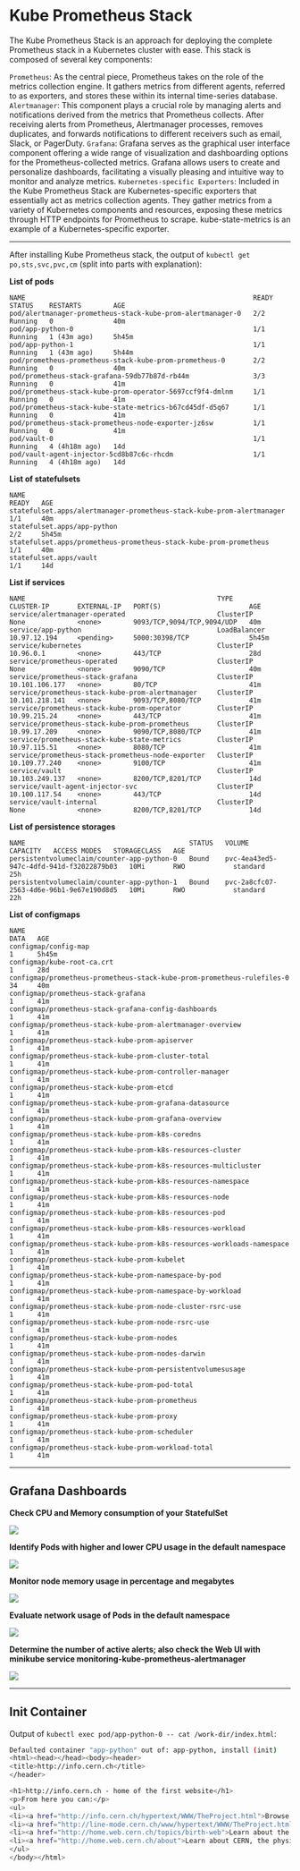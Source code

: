 # Kube Prometheus Stack

The Kube Prometheus Stack is an approach for deploying the complete Prometheus stack in a Kubernetes cluster with ease. This stack is composed of several key components:

`Prometheus`: As the central piece, Prometheus takes on the role of the metrics collection engine. It gathers metrics from different agents, referred to as exporters, and stores these within its internal time-series database.
`Alertmanager`: This component plays a crucial role by managing alerts and notifications derived from the metrics that Prometheus collects. After receiving alerts from Prometheus, Alertmanager processes, removes duplicates, and forwards notifications to different receivers such as email, Slack, or PagerDuty.
`Grafana`: Grafana serves as the graphical user interface component offering a wide range of visualization and dashboarding options for the Prometheus-collected metrics. Grafana allows users to create and personalize dashboards, facilitating a visually pleasing and intuitive way to monitor and analyze metrics.
`Kubernetes-specific Exporters`: Included in the Kube Prometheus Stack are Kubernetes-specific exporters that essentially act as metrics collection agents. They gather metrics from a variety of Kubernetes components and resources, exposing these metrics through HTTP endpoints for Prometheus to scrape. kube-state-metrics is an example of a Kubernetes-specific exporter.

---

After installing Kube Prometheus stack, the output of `kubectl get po,sts,svc,pvc,cm` (split into parts with explanation):

**List of pods**

```
NAME                                                         READY   STATUS    RESTARTS        AGE
pod/alertmanager-prometheus-stack-kube-prom-alertmanager-0   2/2     Running   0               40m
pod/app-python-0                                             1/1     Running   1 (43m ago)     5h45m
pod/app-python-1                                             1/1     Running   1 (43m ago)     5h44m
pod/prometheus-prometheus-stack-kube-prom-prometheus-0       2/2     Running   0               40m
pod/prometheus-stack-grafana-59db77b87d-rb44m                3/3     Running   0               41m
pod/prometheus-stack-kube-prom-operator-5697ccf9f4-dmlnm     1/1     Running   0               41m
pod/prometheus-stack-kube-state-metrics-b67cd45df-d5q67      1/1     Running   0               41m
pod/prometheus-stack-prometheus-node-exporter-jz6sw          1/1     Running   0               41m
pod/vault-0                                                  1/1     Running   4 (4h18m ago)   14d
pod/vault-agent-injector-5cd8b87c6c-rhcdm                    1/1     Running   4 (4h18m ago)   14d
```

**List of statefulsets**
```
NAME                                                                    READY   AGE
statefulset.apps/alertmanager-prometheus-stack-kube-prom-alertmanager   1/1     40m
statefulset.apps/app-python                                             2/2     5h45m
statefulset.apps/prometheus-prometheus-stack-kube-prom-prometheus       1/1     40m
statefulset.apps/vault                                                  1/1     14d
```

**List if services**
```
NAME                                                TYPE           CLUSTER-IP       EXTERNAL-IP   PORT(S)                      AGE
service/alertmanager-operated                       ClusterIP      None             <none>        9093/TCP,9094/TCP,9094/UDP   40m
service/app-python                                  LoadBalancer   10.97.12.194     <pending>     5000:30398/TCP               5h45m
service/kubernetes                                  ClusterIP      10.96.0.1        <none>        443/TCP                      28d
service/prometheus-operated                         ClusterIP      None             <none>        9090/TCP                     40m
service/prometheus-stack-grafana                    ClusterIP      10.101.106.177   <none>        80/TCP                       41m
service/prometheus-stack-kube-prom-alertmanager     ClusterIP      10.101.218.141   <none>        9093/TCP,8080/TCP            41m
service/prometheus-stack-kube-prom-operator         ClusterIP      10.99.215.24     <none>        443/TCP                      41m
service/prometheus-stack-kube-prom-prometheus       ClusterIP      10.99.17.209     <none>        9090/TCP,8080/TCP            41m
service/prometheus-stack-kube-state-metrics         ClusterIP      10.97.115.51     <none>        8080/TCP                     41m
service/prometheus-stack-prometheus-node-exporter   ClusterIP      10.109.77.240    <none>        9100/TCP                     41m
service/vault                                       ClusterIP      10.103.249.137   <none>        8200/TCP,8201/TCP            14d
service/vault-agent-injector-svc                    ClusterIP      10.100.117.54    <none>        443/TCP                      14d
service/vault-internal                              ClusterIP      None             <none>        8200/TCP,8201/TCP            14d
```

**List of persistence storages**
```
NAME                                         STATUS   VOLUME                                     CAPACITY   ACCESS MODES   STORAGECLASS   AGE
persistentvolumeclaim/counter-app-python-0   Bound    pvc-4ea43ed5-947c-4dfd-941d-f32022879b03   10Mi       RWO            standard       25h
persistentvolumeclaim/counter-app-python-1   Bound    pvc-2a8cfc07-2563-4d6e-96b1-9e67e190d8d5   10Mi       RWO            standard       22h
```

**List of configmaps**
```
NAME                                                                     DATA   AGE
configmap/config-map                                                     1      5h45m
configmap/kube-root-ca.crt                                               1      28d
configmap/prometheus-prometheus-stack-kube-prom-prometheus-rulefiles-0   34     40m
configmap/prometheus-stack-grafana                                       1      41m
configmap/prometheus-stack-grafana-config-dashboards                     1      41m
configmap/prometheus-stack-kube-prom-alertmanager-overview               1      41m
configmap/prometheus-stack-kube-prom-apiserver                           1      41m
configmap/prometheus-stack-kube-prom-cluster-total                       1      41m
configmap/prometheus-stack-kube-prom-controller-manager                  1      41m
configmap/prometheus-stack-kube-prom-etcd                                1      41m
configmap/prometheus-stack-kube-prom-grafana-datasource                  1      41m
configmap/prometheus-stack-kube-prom-grafana-overview                    1      41m
configmap/prometheus-stack-kube-prom-k8s-coredns                         1      41m
configmap/prometheus-stack-kube-prom-k8s-resources-cluster               1      41m
configmap/prometheus-stack-kube-prom-k8s-resources-multicluster          1      41m
configmap/prometheus-stack-kube-prom-k8s-resources-namespace             1      41m
configmap/prometheus-stack-kube-prom-k8s-resources-node                  1      41m
configmap/prometheus-stack-kube-prom-k8s-resources-pod                   1      41m
configmap/prometheus-stack-kube-prom-k8s-resources-workload              1      41m
configmap/prometheus-stack-kube-prom-k8s-resources-workloads-namespace   1      41m
configmap/prometheus-stack-kube-prom-kubelet                             1      41m
configmap/prometheus-stack-kube-prom-namespace-by-pod                    1      41m
configmap/prometheus-stack-kube-prom-namespace-by-workload               1      41m
configmap/prometheus-stack-kube-prom-node-cluster-rsrc-use               1      41m
configmap/prometheus-stack-kube-prom-node-rsrc-use                       1      41m
configmap/prometheus-stack-kube-prom-nodes                               1      41m
configmap/prometheus-stack-kube-prom-nodes-darwin                        1      41m
configmap/prometheus-stack-kube-prom-persistentvolumesusage              1      41m
configmap/prometheus-stack-kube-prom-pod-total                           1      41m
configmap/prometheus-stack-kube-prom-prometheus                          1      41m
configmap/prometheus-stack-kube-prom-proxy                               1      41m
configmap/prometheus-stack-kube-prom-scheduler                           1      41m
configmap/prometheus-stack-kube-prom-workload-total                      1      41m
```

---

## Grafana Dashboards


**Check CPU and Memory consumption of your StatefulSet**

![](./images/2.png)

**Identify Pods with higher and lower CPU usage in the default namespace**

![](./images/3.png)

**Monitor node memory usage in percentage and megabytes**

![](./images/4.png)

**Evaluate network usage of Pods in the default namespace**

![](./images/6.png)

**Determine the number of active alerts; also check the Web UI with minikube service monitoring-kube-prometheus-alertmanager**

![](./images/7.png)

---

## Init Container

Output of `kubectl exec pod/app-python-0 -- cat /work-dir/index.html`:

```bash
Defaulted container "app-python" out of: app-python, install (init)
<html><head></head><body><header>
<title>http://info.cern.ch</title>
</header>

<h1>http://info.cern.ch - home of the first website</h1>
<p>From here you can:</p>
<ul>
<li><a href="http://info.cern.ch/hypertext/WWW/TheProject.html">Browse the first website</a></li>
<li><a href="http://line-mode.cern.ch/www/hypertext/WWW/TheProject.html">Browse the first website using the line-mode browser simulator</a></li>
<li><a href="http://home.web.cern.ch/topics/birth-web">Learn about the birth of the web</a></li>
<li><a href="http://home.web.cern.ch/about">Learn about CERN, the physics laboratory where the web was born</a></li>
</ul>
</body></html>
```